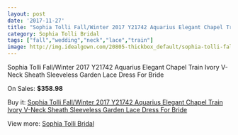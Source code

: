 ```yaml
---
layout: post
date: '2017-11-27'
title: "Sophia Tolli Fall/Winter 2017 Y21742 Aquarius Elegant Chapel Train Ivory V-Neck Sheath Sleeveless Garden Lace Dress For Bride"
category: Sophia Tolli Bridal
tags: ["fall","wedding","neck","lace","train"]
image: http://img.idealgown.com/20805-thickbox_default/sophia-tolli-fall-winter-2017-y21742-aquarius-elegant-chapel-train-ivory-v-neck-sheath-sleeveless-garden-lace-dress-for-bride.jpg
---
```

Sophia Tolli Fall/Winter 2017 Y21742 Aquarius Elegant Chapel Train Ivory V-Neck Sheath Sleeveless Garden Lace Dress For Bride

On Sales: **$358.98**
<a href="https://www.idealgown.com/en/sophia-tolli-bridal/7841-sophia-tolli-fall-winter-2017-y21742-aquarius-elegant-chapel-train-ivory-v-neck-sheath-sleeveless-garden-lace-dress-for-bride.html"><amp-img layout="responsive" width="600" height="600" src="//img.idealgown.com/20805-thickbox_default/sophia-tolli-fall-winter-2017-y21742-aquarius-elegant-chapel-train-ivory-v-neck-sheath-sleeveless-garden-lace-dress-for-bride.jpg" alt="Sophia Tolli Fall/Winter 2017 Y21742 Aquarius Elegant Chapel Train Ivory V-Neck Sheath Sleeveless Garden Lace Dress For Bride 0" /></a>
<a href="https://www.idealgown.com/en/sophia-tolli-bridal/7841-sophia-tolli-fall-winter-2017-y21742-aquarius-elegant-chapel-train-ivory-v-neck-sheath-sleeveless-garden-lace-dress-for-bride.html"><amp-img layout="responsive" width="600" height="600" src="//img.idealgown.com/20808-thickbox_default/sophia-tolli-fall-winter-2017-y21742-aquarius-elegant-chapel-train-ivory-v-neck-sheath-sleeveless-garden-lace-dress-for-bride.jpg" alt="Sophia Tolli Fall/Winter 2017 Y21742 Aquarius Elegant Chapel Train Ivory V-Neck Sheath Sleeveless Garden Lace Dress For Bride 1" /></a>
<a href="https://www.idealgown.com/en/sophia-tolli-bridal/7841-sophia-tolli-fall-winter-2017-y21742-aquarius-elegant-chapel-train-ivory-v-neck-sheath-sleeveless-garden-lace-dress-for-bride.html"><amp-img layout="responsive" width="600" height="600" src="//img.idealgown.com/20807-thickbox_default/sophia-tolli-fall-winter-2017-y21742-aquarius-elegant-chapel-train-ivory-v-neck-sheath-sleeveless-garden-lace-dress-for-bride.jpg" alt="Sophia Tolli Fall/Winter 2017 Y21742 Aquarius Elegant Chapel Train Ivory V-Neck Sheath Sleeveless Garden Lace Dress For Bride 2" /></a>
<a href="https://www.idealgown.com/en/sophia-tolli-bridal/7841-sophia-tolli-fall-winter-2017-y21742-aquarius-elegant-chapel-train-ivory-v-neck-sheath-sleeveless-garden-lace-dress-for-bride.html"><amp-img layout="responsive" width="600" height="600" src="//img.idealgown.com/20806-thickbox_default/sophia-tolli-fall-winter-2017-y21742-aquarius-elegant-chapel-train-ivory-v-neck-sheath-sleeveless-garden-lace-dress-for-bride.jpg" alt="Sophia Tolli Fall/Winter 2017 Y21742 Aquarius Elegant Chapel Train Ivory V-Neck Sheath Sleeveless Garden Lace Dress For Bride 3" /></a>

Buy it: [Sophia Tolli Fall/Winter 2017 Y21742 Aquarius Elegant Chapel Train Ivory V-Neck Sheath Sleeveless Garden Lace Dress For Bride](https://www.idealgown.com/en/sophia-tolli-bridal/7841-sophia-tolli-fall-winter-2017-y21742-aquarius-elegant-chapel-train-ivory-v-neck-sheath-sleeveless-garden-lace-dress-for-bride.html "Sophia Tolli Fall/Winter 2017 Y21742 Aquarius Elegant Chapel Train Ivory V-Neck Sheath Sleeveless Garden Lace Dress For Bride")

View more: [Sophia Tolli Bridal](https://www.idealgown.com/en/52-sophia-tolli-bridal "Sophia Tolli Bridal")